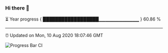 ### Hi there 👋

⏳ Year progress { ██████████████████▁▁▁▁▁▁▁▁▁▁▁▁ } 60.86 %

---

⏰ Updated on Mon, 10 Aug 2020 18:07:46 GMT

![Progress Bar CI](https://github.com/liununu/liununu/workflows/Progress%20Bar%20CI/badge.svg)
